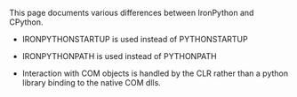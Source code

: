 This page documents various differences between IronPython and CPython.

* IRONPYTHONSTARTUP is used instead of PYTHONSTARTUP

* IRONPYTHONPATH is used instead of PYTHONPATH

* Interaction with COM objects is handled by the CLR rather than a python library binding to the native COM dlls.
